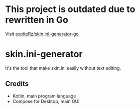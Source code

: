 # This project is outdated due to rewritten in Go
Visit [expiteRz/skin.ini-generator-go](https://github.com/expiteRz/skin.ini-generator-go)

# skin.ini-generator
It's the tool that make skin.ini easily without text editing.

## Credits
- Kotlin, main program language
- Compose for Desktop, main GUI

